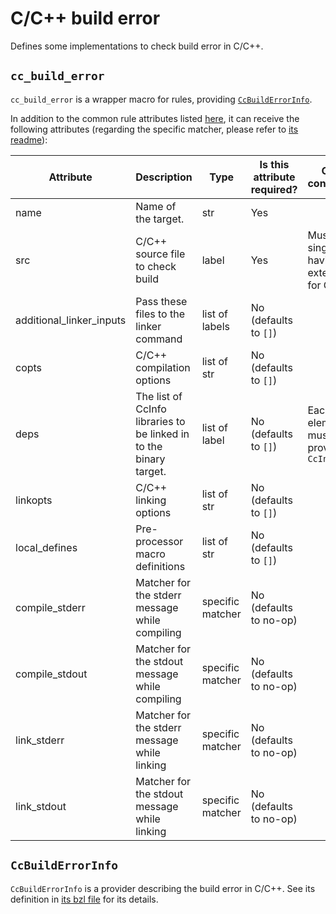 # C/C++ build error

Defines some implementations to check build error in C/C++.

## `cc_build_error`

`cc_build_error` is a wrapper macro for rules, providing [`CcBuildErrorInfo`](#ccbuilderrorinfo).

In addition to the common rule attributes listed [here](https://bazel.build/reference/be/common-definitions#common-attributes), it can receive the following attributes (regarding the specific matcher, please refer to [its readme](../../matcher/README.md)):

| Attribute                | Description                                                        | Type             | Is this attribute required? | Other constraints                                   |
| ------------------------ | ------------------------------------------------------------------ | ---------------- | --------------------------- | --------------------------------------------------- |
| name                     | Name of the target.                                                | str              | Yes                         |                                                     |
| src                      | C/C++ source file to check build                                   | label            | Yes                         | Must be a single file having an extension for C/C++ |
| additional_linker_inputs | Pass these files to the linker command                             | list of labels   | No (defaults to `[]`)       |                                                     |
| copts                    | C/C++ compilation options                                          | list of str      | No (defaults to `[]`)       |                                                     |
| deps                     | The list of CcInfo libraries to be linked in to the binary target. | list of label    | No (defaults to `[]`)       | Each list element must provide `CcInfo`             |
| linkopts                 | C/C++ linking options                                              | list of str      | No (defaults to `[]`)       |                                                     |
| local_defines            | Pre-processor macro definitions                                    | list of str      | No (defaults to `[]`)       |                                                     |
| compile_stderr           | Matcher for the stderr message while compiling                     | specific matcher | No (defaults to no-op)      |                                                     |
| compile_stdout           | Matcher for the stdout message while compiling                     | specific matcher | No (defaults to no-op)      |                                                     |
| link_stderr              | Matcher for the stderr message while linking                       | specific matcher | No (defaults to no-op)      |                                                     |
| link_stdout              | Matcher for the stdout message while linking                       | specific matcher | No (defaults to no-op)      |                                                     |

## `CcBuildErrorInfo`

`CcBuildErrorInfo` is a provider describing the build error in C/C++. See its definition in [its bzl file](./build_error.bzl) for its details.
